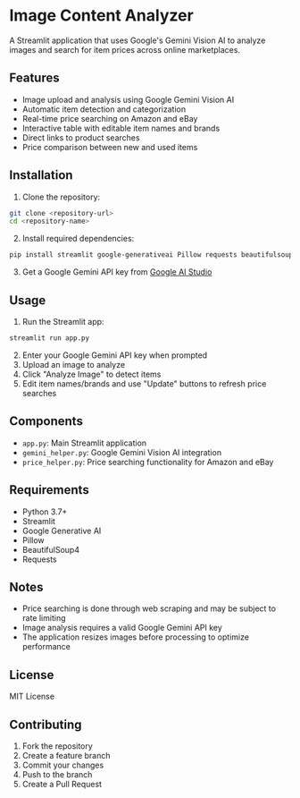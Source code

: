 # Image Content Analyzer

A Streamlit application that uses Google's Gemini Vision AI to analyze images and search for item prices across online marketplaces.

## Features

- Image upload and analysis using Google Gemini Vision AI
- Automatic item detection and categorization
- Real-time price searching on Amazon and eBay
- Interactive table with editable item names and brands
- Direct links to product searches
- Price comparison between new and used items

## Installation

1. Clone the repository:
```bash
git clone <repository-url>
cd <repository-name>
```

2. Install required dependencies:
```bash
pip install streamlit google-generativeai Pillow requests beautifulsoup4
```

3. Get a Google Gemini API key from [Google AI Studio](https://makersuite.google.com/app/apikey)

## Usage

1. Run the Streamlit app:
```bash
streamlit run app.py
```

2. Enter your Google Gemini API key when prompted
3. Upload an image to analyze
4. Click "Analyze Image" to detect items
5. Edit item names/brands and use "Update" buttons to refresh price searches

## Components

- `app.py`: Main Streamlit application
- `gemini_helper.py`: Google Gemini Vision AI integration
- `price_helper.py`: Price searching functionality for Amazon and eBay

## Requirements

- Python 3.7+
- Streamlit
- Google Generative AI
- Pillow
- BeautifulSoup4
- Requests

## Notes

- Price searching is done through web scraping and may be subject to rate limiting
- Image analysis requires a valid Google Gemini API key
- The application resizes images before processing to optimize performance

## License

MIT License

## Contributing

1. Fork the repository
2. Create a feature branch
3. Commit your changes
4. Push to the branch
5. Create a Pull Request
